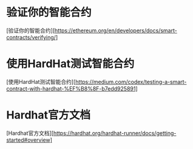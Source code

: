 # 验证你的智能合约

[验证你的智能合约][https://ethereum.org/en/developers/docs/smart-contracts/verifying/]

# 使用HardHat测试智能合约

[使用HardHat测试智能合约][https://medium.com/codex/testing-a-smart-contract-with-hardhat-%EF%B8%8F-b7edd925891]

# Hardhat官方文档

[Hardhat官方文档][https://hardhat.org/hardhat-runner/docs/getting-started#overview]

